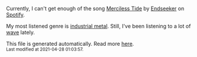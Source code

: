 
  Currently, I can't get enough of the song <a href="https://open.spotify.com/track/44P6Njvanc7xrR5zKUahxI">Merciless Tide</a> by <a href="https://open.spotify.com/artist/5RLz3WPD2aQh4DP3l7WwLm">Endseeker</a> on <a href="https://open.spotify.com/user/9qz2xtkur2fengfsdcq8dd907?si=kq2SVrUkSNe0z1NJjpt7kg">Spotify</a>.

  My most listened genre is <a href="https://duckduckgo.com/?q=industrial metal music">industrial metal</a>.
  Still, I've been listening to a lot of <a href="https://duckduckgo.com/?q=wave music">wave</a> lately.

  This file is generated automatically. Read more <a href="https://github.com/CodeF0x/CodeF0x/blob/master/IMPORTANT.md">here</a>.
  <br>
  <sub>Last modified at 2021-04-28 01:03:57.</sub>
  